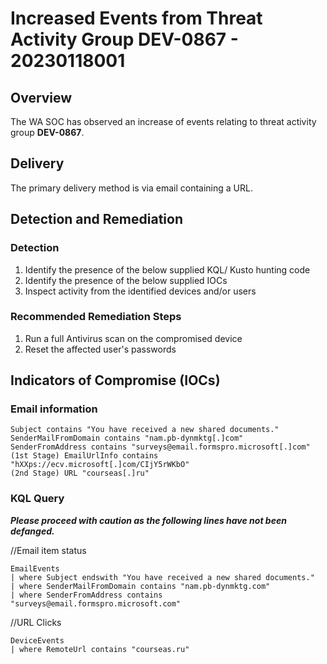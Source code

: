   
# Increased Events from Threat Activity Group DEV-0867 - 20230118001

## Overview
The WA SOC has observed an increase of events relating to threat activity group **DEV-0867**.

## Delivery
The primary delivery method is via email containing a URL.

## Detection and Remediation

### Detection

 1. Identify the presence of the below supplied KQL/ Kusto hunting code
 2. Identify the presence of the below supplied IOCs
 3. Inspect activity from the identified devices and/or users

### Recommended Remediation Steps
1.  Run a full Antivirus scan on the compromised device
2.  Reset the affected user's passwords

## Indicators of Compromise (IOCs)

### Email information
```text
Subject contains "You have received a new shared documents."
SenderMailFromDomain contains "nam.pb-dynmktg[.]com"
SenderFromAddress contains "surveys@email.formspro.microsoft[.]com"
(1st Stage) EmailUrlInfo contains "hXXps://ecv.microsoft[.]com/CIjY5rWKbO"
(2nd Stage) URL "courseas[.]ru"
```

### KQL Query
***Please proceed with caution as the following lines have not been defanged.***

//Email item status
```kusto
EmailEvents
| where Subject endswith "You have received a new shared documents."
| where SenderMailFromDomain contains "nam.pb-dynmktg.com"
| where SenderFromAddress contains "surveys@email.formspro.microsoft.com"
```

//URL Clicks
```kusto
DeviceEvents
| where RemoteUrl contains "courseas.ru"
```
